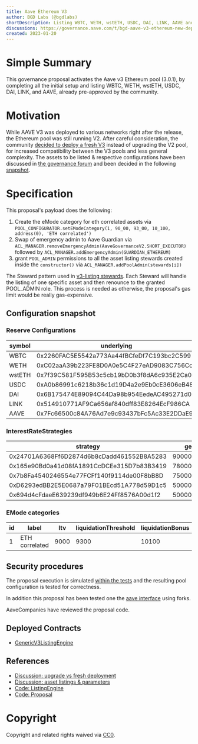 ```yaml
---
title: Aave Ethereum V3
author: BGD Labs (@bgdlabs)
shortDescription: Listing WBTC, WETH, wstETH, USDC, DAI, LINK, AAVE and activating Ethereum V3 Pool
discussions: https://governance.aave.com/t/bgd-aave-v3-ethereum-new-deployment-vs-aave-v2-upgrade/9990/16
created: 2023-01-20
---
```


# Simple Summary

This governance proposal activates the Aave v3 Ethereum pool (3.0.1), by completing all the initial setup and listing WBTC, WETH, wstETH, USDC, DAI, LINK, and AAVE, already pre-approved by the community.

# Motivation

While AAVE V3 was deployed to various networks right after the release, the Ethereum pool was still running V2.
After careful consideration, the community [decided to deploy a fresh V3](https://snapshot.org/#/aave.eth/proposal/0x584eb4e0f79e1d9dcdd99b3a0c831bfc3c654af3f8f619d5f68eae23cd9cb149) instead of upgrading the V2 pool, for increased compatibility between the V3 pools and less general complexity.
The assets to be listed & respective configurations have been discussed in [the governance forum](https://governance.aave.com/t/arc-aave-v3-ethereum-deployment-assets-and-configurations/10238) and been decided in the following [snapshot](https://snapshot.org/#/aave.eth/proposal/0xc31254fac1369090cea7c0105cbc6381b72189c038391996f855708ff2e0c02e).

# Specification

This proposal's payload does the following:

1. Create the eMode category for eth correlated assets via `POOL_CONFIGURATOR.setEModeCategory(1, 90_00, 93_00, 10_100, address(0), 'ETH correlated')`
2. Swap of emergency admin to Aave Guardian via `ACL_MANAGER.removeEmergencyAdmin(AaveGovernanceV2.SHORT_EXECUTOR)` followed by `ACL_MANAGER.addEmergencyAdmin(GUARDIAN_ETHEREUM)`
3. grant `POOL_ADMIN` permissions to all the asset listing stewards created inside the `constructor()` via `ACL_MANAGER.addPoolAdmin(stewards[i])`

The Steward pattern used in [v3-listing stewards](https://github.com/bgd-labs/aave-v3-listing-stewards/blob/feat/v3-ethereum-tests/src/contracts/common/StewardBase.sol#L8). Each Steward will handle the listing of one specific asset and then renounce to the granted POOL_ADMIN role. This process is needed as otherwise, the proposal's gas limit would be really gas-expensive.

## Configuration snapshot

### Reserve Configurations

| symbol | underlying                                 | aToken                                     | stableDebtToken                            | variableDebtToken                          | decimals | ltv  | liquidationThreshold | liquidationBonus | liquidationProtocolFee | reserveFactor | usageAsCollateralEnabled | borrowingEnabled | stableBorrowRateEnabled | supplyCap  | borrowCap  | debtCeiling | eModeCategory | interestRateStrategy                       | isActive | isFrozen | isSiloed | isBorrowableInIsolation | isFlashloanable |
| ------ | ------------------------------------------ | ------------------------------------------ | ------------------------------------------ | ------------------------------------------ | -------- | ---- | -------------------- | ---------------- | ---------------------- | ------------- | ------------------------ | ---------------- | ----------------------- | ---------- | ---------- | ----------- | ------------- | ------------------------------------------ | -------- | -------- | -------- | ----------------------- | --------------- |
| WBTC   | 0x2260FAC5E5542a773Aa44fBCfeDf7C193bc2C599 | 0x4d5F47FA6A74757f35C14fD3a6Ef8E3C9BC514E8 | 0x102633152313C81cD80419b6EcF66d14Ad68949A | 0xeA51d7853EEFb32b6ee06b1C12E6dcCA88Be0fFE | 8        | 7000 | 7500                 | 10625            | 1000                   | 2000          | true                     | true             | false                   | 43000      | 28000      | 0           | 0             | 0x24701A6368Ff6D2874d6b8cDadd461552B8A5283 | true     | false    | false    | false                   | true            |
| WETH   | 0xC02aaA39b223FE8D0A0e5C4F27eAD9083C756Cc2 | 0x0B925eD163218f6662a35e0f0371Ac234f9E9371 | 0x39739943199c0fBFe9E5f1B5B160cd73a64CB85D | 0xC96113eED8cAB59cD8A66813bCB0cEb29F06D2e4 | 18       | 8000 | 8250                 | 10500            | 1000                   | 1500          | true                     | true             | false                   | 1800000    | 1400000    | 0           | 1             | 0x165e90Bd0a41d08fA1891CcDCEe315D7b83B3419 | true     | false    | false    | false                   | true            |
| wstETH | 0x7f39C581F595B53c5cb19bD0b3f8dA6c935E2Ca0 | 0x5Ee5bf7ae06D1Be5997A1A72006FE6C607eC6DE8 | 0xA1773F1ccF6DB192Ad8FE826D15fe1d328B03284 | 0x40aAbEf1aa8f0eEc637E0E7d92fbfFB2F26A8b7B | 18       | 6850 | 7950                 | 10700            | 1000                   | 1500          | true                     | true             | false                   | 200000     | 3000       | 0           | 1             | 0x7b8Fa4540246554e77FCFf140f9114de00F8bB8D | true     | false    | false    | false                   | true            |
| USDC   | 0xA0b86991c6218b36c1d19D4a2e9Eb0cE3606eB48 | 0x98C23E9d8f34FEFb1B7BD6a91B7FF122F4e16F5c | 0xB0fe3D292f4bd50De902Ba5bDF120Ad66E9d7a39 | 0x72E95b8931767C79bA4EeE721354d6E99a61D004 | 6        | 7400 | 7600                 | 10450            | 2000                   | 1000          | true                     | true             | false                   | 1760000000 | 1580000000 | 0           | 0             | 0xD6293edBB2E5E0687a79F01BEcd51A778d59D1c5 | true     | false    | false    | false                   | true            |
| DAI    | 0x6B175474E89094C44Da98b954EedeAC495271d0F | 0x018008bfb33d285247A21d44E50697654f754e63 | 0x413AdaC9E2Ef8683ADf5DDAEce8f19613d60D1bb | 0xcF8d0c70c850859266f5C338b38F9D663181C314 | 18       | 6400 | 7700                 | 10400            | 2000                   | 1000          | true                     | true             | false                   | 338000000  | 271000000  | 0           | 0             | 0x694d4cFdaeE639239df949b6E24Ff8576A00d1f2 | true     | false    | false    | false                   | true            |
| LINK   | 0x514910771AF9Ca656af840dff83E8264EcF986CA | 0x5E8C8A7243651DB1384C0dDfDbE39761E8e7E51a | 0x63B1129ca97D2b9F97f45670787Ac12a9dF1110a | 0x4228F8895C7dDA20227F6a5c6751b8Ebf19a6ba8 | 18       | 5000 | 6500                 | 10750            | 1000                   | 2000          | true                     | true             | false                   | 24000000   | 13000000   | 0           | 0             | 0x24701A6368Ff6D2874d6b8cDadd461552B8A5283 | true     | false    | false    | false                   | true            |
| AAVE   | 0x7Fc66500c84A76Ad7e9c93437bFc5Ac33E2DDaE9 | 0xA700b4eB416Be35b2911fd5Dee80678ff64fF6C9 | 0x268497bF083388B1504270d0E717222d3A87D6F2 | 0xBae535520Abd9f8C85E58929e0006A2c8B372F74 | 18       | 6000 | 7000                 | 10750            | 1000                   | 0             | true                     | false            | false                   | 1850000    | 0          | 0           | 0             | 0x24701A6368Ff6D2874d6b8cDadd461552B8A5283 | true     | false    | false    | false                   | false           |

### InterestRateStrategies

| strategy                                   | getBaseStableBorrowRate    | getStableRateSlope1        | getStableRateSlope2          | optimalStableToTotal        | maxStabletoTotalExcess      | getBaseVariableBorrowRate  | getVariableRateSlope1      | getVariableRateSlope2        | optimalUsageRatio           | maxExcessUsageRatio         |
| ------------------------------------------ | -------------------------- | -------------------------- | ---------------------------- | --------------------------- | --------------------------- | -------------------------- | -------------------------- | ---------------------------- | --------------------------- | --------------------------- |
| 0x24701A6368Ff6D2874d6b8cDadd461552B8A5283 | 90000000000000000000000000 | 70000000000000000000000000 | 3000000000000000000000000000 | 200000000000000000000000000 | 800000000000000000000000000 | 0                          | 70000000000000000000000000 | 3000000000000000000000000000 | 450000000000000000000000000 | 550000000000000000000000000 |
| 0x165e90Bd0a41d08fA1891CcDCEe315D7b83B3419 | 78000000000000000000000000 | 40000000000000000000000000 | 800000000000000000000000000  | 200000000000000000000000000 | 800000000000000000000000000 | 10000000000000000000000000 | 48000000000000000000000000 | 800000000000000000000000000  | 800000000000000000000000000 | 200000000000000000000000000 |
| 0x7b8Fa4540246554e77FCFf140f9114de00F8bB8D | 75000000000000000000000000 | 40000000000000000000000000 | 800000000000000000000000000  | 200000000000000000000000000 | 800000000000000000000000000 | 2500000000000000000000000  | 45000000000000000000000000 | 800000000000000000000000000  | 450000000000000000000000000 | 550000000000000000000000000 |
| 0xD6293edBB2E5E0687a79F01BEcd51A778d59D1c5 | 50000000000000000000000000 | 5000000000000000000000000  | 600000000000000000000000000  | 200000000000000000000000000 | 800000000000000000000000000 | 0                          | 40000000000000000000000000 | 600000000000000000000000000  | 900000000000000000000000000 | 100000000000000000000000000 |
| 0x694d4cFdaeE639239df949b6E24Ff8576A00d1f2 | 50000000000000000000000000 | 5000000000000000000000000  | 750000000000000000000000000  | 200000000000000000000000000 | 800000000000000000000000000 | 0                          | 40000000000000000000000000 | 750000000000000000000000000  | 800000000000000000000000000 | 200000000000000000000000000 |

### EMode categories

| id  | label          | ltv  | liquidationThreshold | liquidationBonus |
| --- | -------------- | ---- | -------------------- | ---------------- |
| 1   | ETH correlated | 9000 | 9300                 | 10100            |

## Security procedures

<!-- TODO: replace with repo link when pr is merged -->

The proposal execution is simulated [within the tests](https://github.com/bgd-labs/aave-v3-ethereum-proposal/blob/c2b41bad8c658fbcfcfc17eafa0adcfa9590ab2b/tests/AaveV3EthereumActivation.t.sol) and the resulting pool configuration is tested for correctness.

In addition this proposal has been tested one the [aave interface](https://github.com/aave/interface) using forks.

AaveCompanies have reviewed the proposal code.

## Deployed Contracts

- [GenericV3ListingEngine](https://etherscan.io/address/0xC51e6E38d406F98049622Ca54a6096a23826B426#code)

## References

- [Discussion: upgrade vs fresh deployment](https://governance.aave.com/t/bgd-aave-v3-ethereum-new-deployment-vs-aave-v2-upgrade/9990)
- [Discussion: asset listings & parameters](https://governance.aave.com/t/arc-aave-v3-ethereum-deployment-assets-and-configurations/10238)
- [Code: ListingEngine](https://github.com/bgd-labs/aave-helpers/tree/master/src/v3-listing-engine)
- [Code: Proposal](https://github.com/bgd-labs/aave-v3-ethereum-proposal)

# Copyright

Copyright and related rights waived via [CC0](https://creativecommons.org/publicdomain/zero/1.0/).

